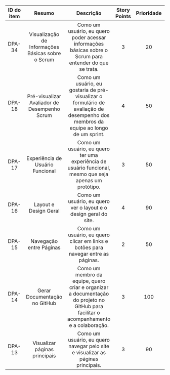 | ID do item |          Resumo          |                        Descrição                       | Story Points | Prioridade |     Status      |
|:----------:|:-----------------------:|:-----------------------------------------------------:|:------------:|:----------:|:---------------:|
|   DPA-34   | Visualização de Informações Básicas sobre o Scrum | Como um usuário, eu quero poder acessar informações básicas sobre o Scrum para entender do que se trata. |       3      |    20      | Em andamento  |
|   DPA-18   | Pré-visualizar Avaliador de Desempenho Scrum    | Como um usuário, eu gostaria de pré-visualizar o formulário de avaliação de desempenho dos membros da equipe ao longo de um sprint. |       4      |    50      | Em andamento  |
|   DPA-17   | Experiência de Usuário Funcional               | Como um usuário, eu quero ter uma experiência de usuário funcional, mesmo que seja apenas um protótipo. |       3      |    50      | Em andamento  |
|   DPA-16   |   Layout e Design Geral   |    Como um usuário, eu quero ver o layout e o design geral do site.   |       4      |    90      |   Concluído     |
|   DPA-15   | Navegação entre Páginas  | Como um usuário, eu quero clicar em links e botões para navegar entre as páginas. |       2      |    50      | Em andamento  |
|   DPA-14   | Gerar Documentação no GitHub                   | Como um membro da equipe, quero criar e organizar a documentação do projeto no GitHub para facilitar o acompanhamento e a colaboração. |       3      |   100      | Em andamento  |
|   DPA-13   | Visualizar páginas principais                   | Como um usuário, eu quero navegar pelo site e visualizar as páginas principais. |       3      |    90      | Em andamento  |
